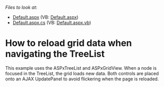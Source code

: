 <!-- default file list -->
*Files to look at*:

* [Default.aspx](./CS/SyncWithGridOnUpdatePanel/Default.aspx) (VB: [Default.aspx](./VB/SyncWithGridOnUpdatePanel/Default.aspx))
* [Default.aspx.cs](./CS/SyncWithGridOnUpdatePanel/Default.aspx.cs) (VB: [Default.aspx.vb](./VB/SyncWithGridOnUpdatePanel/Default.aspx.vb))
<!-- default file list end -->
# How to reload grid data when navigating the TreeList


<p>This example uses the ASPxTreeList and ASPxGridView. When a node is focused in the TreeList, the grid loads new data. Both controls are placed onto an AJAX UpdatePanel to avoid flickering when the page is reloaded.</p>

<br/>


